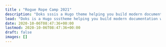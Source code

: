 ```yaml
---
title : "Rogue Rope Camp 2021"
description: "Doks sssis a Hugo theme helping you build modern documentation websites that are secure, fast, and SEO-ready — by default."
lead: "Doks is a Hugo ssstheme helping you build modern documentation websites that are secure, fast, and SEO-ready — by default."
date: 2020-10-06T08:47:36+00:00
lastmod: 2020-10-06T08:47:36+00:00
draft: false
images: []
---
```

